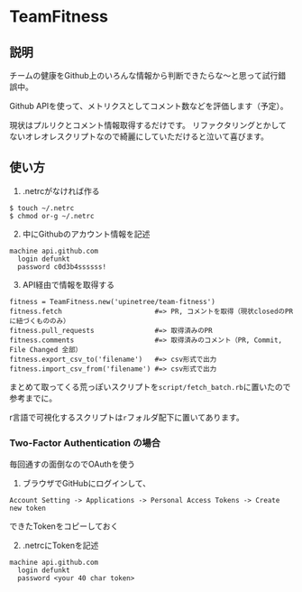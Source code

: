# TeamFitness

## 説明

チームの健康をGithub上のいろんな情報から判断できたらな〜と思って試行錯誤中。

Github APIを使って、メトリクスとしてコメント数などを評価します（予定）。

現状はプルリクとコメント情報取得するだけです。
リファクタリングとかしてないオレオレスクリプトなので綺麗にしていただけると泣いて喜びます。


## 使い方

1. .netrcがなければ作る

  ```
  $ touch ~/.netrc
  $ chmod or-g ~/.netrc
  ```

2. 中にGithubのアカウント情報を記述

  ```
  machine api.github.com
    login defunkt
    password c0d3b4ssssss!
  ```

3. API経由で情報を取得する

  ```
  fitness = TeamFitness.new('upinetree/team-fitness')
  fitness.fetch                       #=> PR, コメントを取得（現状closedのPRに紐づくもののみ）
  fitness.pull_requests               #=> 取得済みのPR
  fitness.comments                    #=> 取得済みのコメント（PR, Commit, File Changed 全部）
  fitness.export_csv_to('filename')   #=> csv形式で出力
  fitness.import_csv_from('filename') #=> csv形式で出力
  ```

まとめて取ってくる荒っぽいスクリプトを`script/fetch_batch.rb`に置いたので参考までに。

r言語で可視化するスクリプトは`r`フォルダ配下に置いてあります。


### Two-Factor Authentication の場合

毎回通すの面倒なのでOAuthを使う

1. ブラウザでGitHubにログインして、

  `Account Setting -> Applications -> Personal Access Tokens -> Create new token`

  できたTokenをコピーしておく

2. .netrcにTokenを記述

  ```
  machine api.github.com
    login defunkt
    password <your 40 char token>
  ```

